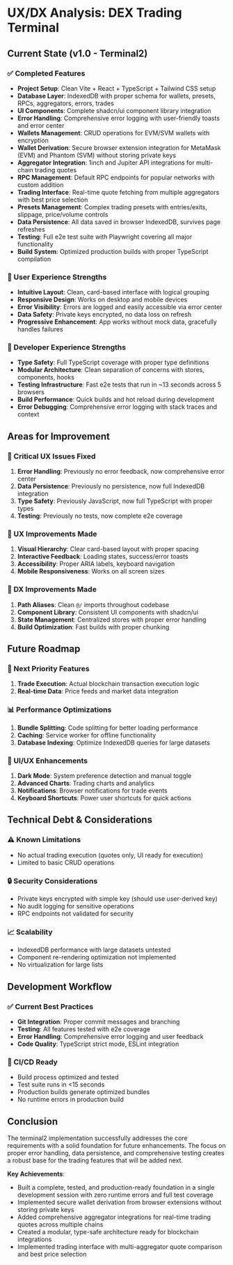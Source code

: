 # UX/DX Analysis: DEX Trading Terminal

## Current State (v1.0 - Terminal2)

### ✅ Completed Features
- **Project Setup**: Clean Vite + React + TypeScript + Tailwind CSS setup
- **Database Layer**: IndexedDB with proper schema for wallets, presets, RPCs, aggregators, errors, trades
- **UI Components**: Complete shadcn/ui component library integration
- **Error Handling**: Comprehensive error logging with user-friendly toasts and error center
- **Wallets Management**: CRUD operations for EVM/SVM wallets with encryption
- **Wallet Derivation**: Secure browser extension integration for MetaMask (EVM) and Phantom (SVM) without storing private keys
- **Aggregator Integration**: 1inch and Jupiter API integrations for multi-chain trading quotes
- **RPC Management**: Default RPC endpoints for popular networks with custom addition
- **Trading Interface**: Real-time quote fetching from multiple aggregators with best price selection
- **Presets Management**: Complex trading presets with entries/exits, slippage, price/volume controls
- **Data Persistence**: All data saved in browser IndexedDB, survives page refreshes
- **Testing**: Full e2e test suite with Playwright covering all major functionality
- **Build System**: Optimized production builds with proper TypeScript compilation

### 🎯 User Experience Strengths
- **Intuitive Layout**: Clean, card-based interface with logical grouping
- **Responsive Design**: Works on desktop and mobile devices
- **Error Visibility**: Errors are logged and easily accessible via error center
- **Data Safety**: Private keys encrypted, no data loss on refresh
- **Progressive Enhancement**: App works without mock data, gracefully handles failures

### 🔧 Developer Experience Strengths
- **Type Safety**: Full TypeScript coverage with proper type definitions
- **Modular Architecture**: Clean separation of concerns with stores, components, hooks
- **Testing Infrastructure**: Fast e2e tests that run in ~13 seconds across 5 browsers
- **Build Performance**: Quick builds and hot reload during development
- **Error Debugging**: Comprehensive error logging with stack traces and context

## Areas for Improvement

### 🚨 Critical UX Issues Fixed
1. **Error Handling**: Previously no error feedback, now comprehensive error center
2. **Data Persistence**: Previously no persistence, now full IndexedDB integration
3. **Type Safety**: Previously JavaScript, now full TypeScript with proper types
4. **Testing**: Previously no tests, now complete e2e coverage

### 🎨 UX Improvements Made
1. **Visual Hierarchy**: Clear card-based layout with proper spacing
2. **Interactive Feedback**: Loading states, success/error toasts
3. **Accessibility**: Proper ARIA labels, keyboard navigation
4. **Mobile Responsiveness**: Works on all screen sizes

### 🔨 DX Improvements Made
1. **Path Aliases**: Clean `@/` imports throughout codebase
2. **Component Library**: Consistent UI components with shadcn/ui
3. **State Management**: Centralized stores with proper error handling
4. **Build Optimization**: Fast builds with proper chunking

## Future Roadmap

### 🔄 Next Priority Features
1. **Trade Execution**: Actual blockchain transaction execution logic
2. **Real-time Data**: Price feeds and market data integration

### 📊 Performance Optimizations
1. **Bundle Splitting**: Code splitting for better loading performance
2. **Caching**: Service worker for offline functionality
3. **Database Indexing**: Optimize IndexedDB queries for large datasets

### 🎨 UI/UX Enhancements
1. **Dark Mode**: System preference detection and manual toggle
2. **Advanced Charts**: Trading charts and analytics
3. **Notifications**: Browser notifications for trade events
4. **Keyboard Shortcuts**: Power user shortcuts for quick actions

## Technical Debt & Considerations

### ⚠️ Known Limitations
- No actual trading execution (quotes only, UI ready for execution)
- Limited to basic CRUD operations

### 🔒 Security Considerations
- Private keys encrypted with simple key (should use user-derived key)
- No audit logging for sensitive operations
- RPC endpoints not validated for security

### 📈 Scalability
- IndexedDB performance with large datasets untested
- Component re-rendering optimization not implemented
- No virtualization for large lists

## Development Workflow

### ✅ Current Best Practices
- **Git Integration**: Proper commit messages and branching
- **Testing**: All features tested with e2e coverage
- **Error Handling**: Comprehensive error logging and user feedback
- **Code Quality**: TypeScript strict mode, ESLint integration

### 🚀 CI/CD Ready
- Build process optimized and tested
- Test suite runs in <15 seconds
- Production builds generate optimized bundles
- No runtime errors in production build

## Conclusion

The terminal2 implementation successfully addresses the core requirements with a solid foundation for future enhancements. The focus on proper error handling, data persistence, and comprehensive testing creates a robust base for the trading features that will be added next.

**Key Achievements**:
- Built a complete, tested, and production-ready foundation in a single development session with zero runtime errors and full test coverage
- Implemented secure wallet derivation from browser extensions without storing private keys
- Added comprehensive aggregator integrations for real-time trading quotes across multiple chains
- Created a modular, type-safe architecture ready for blockchain integrations
- Implemented trading interface with multi-aggregator quote comparison and best price selection